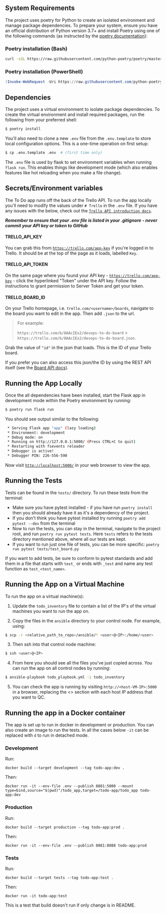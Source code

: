 ## System Requirements

The project uses poetry for Python to create an isolated environment and manage package dependencies. To prepare your system, ensure you have an official distribution of Python version 3.7+ and install Poetry using one of the following commands (as instructed by the [poetry documentation](https://python-poetry.org/docs/#system-requirements)):

### Poetry installation (Bash)

```bash
curl -sSL https://raw.githubusercontent.com/python-poetry/poetry/master/install-poetry.py | python -
```

### Poetry installation (PowerShell)

```powershell
(Invoke-WebRequest -Uri https://raw.githubusercontent.com/python-poetry/poetry/master/install-poetry.py -UseBasicParsing).Content | python -
```

## Dependencies

The project uses a virtual environment to isolate package dependencies. To create the virtual environment and install required packages, run the following from your preferred shell:

```bash
$ poetry install
```

You'll also need to clone a new `.env` file from the `.env.template` to store local configuration options. This is a one-time operation on first setup:

```bash
$ cp .env.template .env  # (first time only)
```

The `.env` file is used by flask to set environment variables when running `flask run`. This enables things like development mode (which also enables features like hot reloading when you make a file change).

## Secrets/Environment variables

The To Do app runs off the back of the Trello API. To run the app locally you'll need to modify the values under `# Trello` in the `.env` file. If you have any issues with the below, check out the [`Trello API introduction docs`](https://developer.atlassian.com/cloud/trello/guides/rest-api/api-introduction/).

***Remember to ensure that your .env file is listed in your .gitignore - never commit your API key or token to GitHub***

#### TRELLO_API_KEY

You can grab this from [`https://trello.com/app-key`](https://trello.com/app-key) if you're logged in to Trello. It should be at the top of the page as it loads, labelled `Key`.

#### TRELLO_API_TOKEN

On the same page where you found your API key - [`https://trello.com/app-key`](https://trello.com/app-key) - click the hyperlinked "Token" under the API key. Follow the instructions to grant permission to Server Token and get your token.

#### TRELLO_BOARD_ID

On your Trello homepage, i.e. `trello.com/<username>/boards`, navigate to the board you want to edit in the app. Then add `.json` to the url. 

>For example: 
>
>`https://trello.com/b/8AAcIEx2/devops-to-do-board` > `https://trello.com/b/8AAcIEx2/devops-to-do-board.json`.

Grab the value of `"id"` in the json that loads. This is the ID of your Trello board.

If you prefer you can also access this json/the ID by using the REST API itself (see the [Board API docs](https://developer.atlassian.com/cloud/trello/rest/api-group-boards/#api-boards-id-memberships-get)).

## Running the App Locally

Once the all dependencies have been installed, start the Flask app in development mode within the Poetry environment by running:
```bash
$ poetry run flask run
```

You should see output similar to the following:
```bash
 * Serving Flask app "app" (lazy loading)
 * Environment: development
 * Debug mode: on
 * Running on http://127.0.0.1:5000/ (Press CTRL+C to quit)
 * Restarting with fsevents reloader
 * Debugger is active!
 * Debugger PIN: 226-556-590
```
Now visit [`http://localhost:5000/`](http://localhost:5000/) in your web browser to view the app.

## Running the Tests

Tests can be found in the ```tests/``` directory. To run these tests from the terminal:
* Make sure you have pytest installed - if you have run ```poetry install``` then you should already have it as it's a dependency of the project.
* If you don't think you have pytest installed try running ```poetry add pytest --dev``` from the terminal
* Now to run the tests, you can stay in the terminal, navigate to the project root, and run ```poetry run pytest tests```. Here ```tests``` refers to the tests directory mentioned above, where all our tests are kept.
* If you want to run just one file of tests, you can be more specific: ```poetry run pytest tests/test_board.py```

If you want to add tests, be sure to conform to pytest standards and add them in a file that starts with ```test_``` or ends with ```_test``` and name any test function as ```test_<test_name>```.

## Running the App on a Virtual Machine

To run the app on a virtual machine(s):

1. Update the `todo_inventory` file to contain a list of the IP's of the virtual machines you want to run the app on.

2. Copy the files in the `ansible` directory to your control node. For example, using:

```bash
$ scp -r <relative_path_to_repo>/ansible/* <user>@<IP>:/home/<user>
```

3. Then ssh into that control node machine:

```bash
$ ssh <user>@<IP>
```

4. From here you should see all the files you've just copied across. You can run the app on all control nodes by running:

```bash
$ ansible-playbook todo_playbook.yml -i todo_inventory
```

5. You can check the app is running by visiting `http://<host-VM-IP>:5000` in a browser, replacing the <> section with each host IP address that you want to QC.

## Running the app in a Docker container

The app is set up to run in docker in development or production. You can also create an image to run the tests. In all the cases below `-it` can be replaced with `d` to run in detached mode.
 
### Development

Run:

    docker build --target development --tag todo-app:dev .

Then:

    docker run -it --env-file .env --publish 8081:5000 --mount type=bind,source="$(pwd)"/todo_app,target=/todo-app/todo_app todo-app:dev

### Production

Run:

    docker build --target production --tag todo-app:prod .

Then:

    docker run -it --env-file .env --publish 8081:8088 todo-app:prod

### Tests

Run:

    docker build --target tests --tag todo-app:test .

Then:

    docker run -it todo-app:test

This is a test that build doesn't run if only change is in README.
